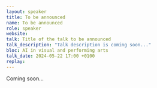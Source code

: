```yaml
---
layout: speaker
title: To be announced
name: To be announced
role: speaker
website: 
talk: Title of the talk to be announced
talk_description: "Talk description is coming soon..."
bloc: AI in visual and performing arts
talk_date: 2024-05-22 17:00 +0100
replay: 
---
```


Coming soon...